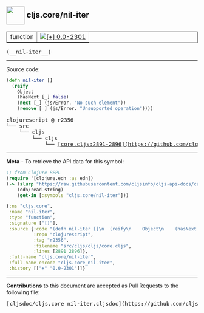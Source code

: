 ## <img width="48px" valign="middle" src="http://i.imgur.com/Hi20huC.png"> cljs.core/nil-iter

 <table border="1">
<tr>

<td>function</td>
<td><a href="https://github.com/cljsinfo/cljs-api-docs/tree/0.0-2301"><img valign="middle" alt="[+] 0.0-2301" src="https://img.shields.io/badge/+-0.0--2301-lightgrey.svg"></a> </td>
</tr>
</table>

 <samp>
(__nil-iter__)<br>
</samp>

---





Source code:

```clj
(defn nil-iter []
  (reify
    Object
    (hasNext [_] false)
    (next [_] (js/Error. "No such element"))
    (remove [_] (js/Error. "Unsupported operation"))))
```

 <pre>
clojurescript @ r2356
└── src
    └── cljs
        └── cljs
            └── <ins>[core.cljs:2891-2896](https://github.com/clojure/clojurescript/blob/r2356/src/cljs/cljs/core.cljs#L2891-L2896)</ins>
</pre>


---

__Meta__ - To retrieve the API data for this symbol:

```clj
;; from Clojure REPL
(require '[clojure.edn :as edn])
(-> (slurp "https://raw.githubusercontent.com/cljsinfo/cljs-api-docs/catalog/cljs-api.edn")
    (edn/read-string)
    (get-in [:symbols "cljs.core/nil-iter"]))
```

```clj
{:ns "cljs.core",
 :name "nil-iter",
 :type "function",
 :signature ["[]"],
 :source {:code "(defn nil-iter []\n  (reify\n    Object\n    (hasNext [_] false)\n    (next [_] (js/Error. \"No such element\"))\n    (remove [_] (js/Error. \"Unsupported operation\"))))",
          :repo "clojurescript",
          :tag "r2356",
          :filename "src/cljs/cljs/core.cljs",
          :lines [2891 2896]},
 :full-name "cljs.core/nil-iter",
 :full-name-encode "cljs.core_nil-iter",
 :history [["+" "0.0-2301"]]}

```

---

__Contributions__ to this document are accepted as Pull Requests to the following file:

 <pre>
[cljsdoc/cljs.core_nil-iter.cljsdoc](https://github.com/cljsinfo/cljs-api-docs/blob/master/cljsdoc/cljs.core_nil-iter.cljsdoc)
</pre>

